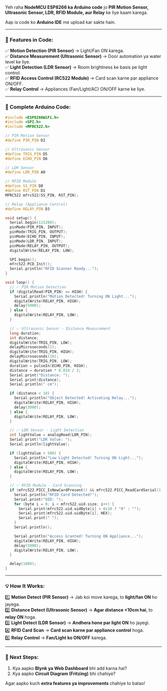 Yeh raha **NodeMCU ESP8266 ka Arduino code** jo **PIR Motion Sensor, Ultrasonic Sensor, LDR, RFID Module, aur Relay** ke liye kaam karega.  

Aap is code ko **Arduino IDE** me upload kar sakte hain.  

---

### **📜 Features in Code:**
✅ **Motion Detection (PIR Sensor)** → Light/Fan ON karega.  
✅ **Distance Measurement (Ultrasonic Sensor)** → Door automation ya water level ke liye.  
✅ **Light Detection (LDR Sensor)** → Room brightness ke basis pe light control.  
✅ **RFID Access Control (RC522 Module)** → Card scan karne par appliance ON/OFF.  
✅ **Relay Control** → Appliances (Fan/Light/AC) ON/OFF karne ke liye.  

---

### **🚀 Complete Arduino Code:**
```cpp
#include <ESP8266WiFi.h>
#include <SPI.h>
#include <MFRC522.h>

// PIR Motion Sensor
#define PIR_PIN D2  

// Ultrasonic Sensor
#define TRIG_PIN D5  
#define ECHO_PIN D6  

// LDR Sensor
#define LDR_PIN A0  

// RFID Module
#define SS_PIN D8
#define RST_PIN D1
MFRC522 mfrc522(SS_PIN, RST_PIN);

// Relay (Appliance Control)
#define RELAY_PIN D3  

void setup() {
  Serial.begin(115200);
  pinMode(PIR_PIN, INPUT);
  pinMode(TRIG_PIN, OUTPUT);
  pinMode(ECHO_PIN, INPUT);
  pinMode(LDR_PIN, INPUT);
  pinMode(RELAY_PIN, OUTPUT);
  digitalWrite(RELAY_PIN, LOW);

  SPI.begin();
  mfrc522.PCD_Init();
  Serial.println("RFID Scanner Ready...");
}

void loop() {
  // ✅ PIR Motion Detection
  if (digitalRead(PIR_PIN) == HIGH) {
    Serial.println("Motion Detected! Turning ON Light...");
    digitalWrite(RELAY_PIN, HIGH);
    delay(5000);
  } else {
    digitalWrite(RELAY_PIN, LOW);
  }

  // ✅ Ultrasonic Sensor - Distance Measurement
  long duration;
  int distance;
  digitalWrite(TRIG_PIN, LOW);
  delayMicroseconds(2);
  digitalWrite(TRIG_PIN, HIGH);
  delayMicroseconds(10);
  digitalWrite(TRIG_PIN, LOW);
  duration = pulseIn(ECHO_PIN, HIGH);
  distance = duration * 0.034 / 2;
  Serial.print("Distance: ");
  Serial.print(distance);
  Serial.println(" cm");

  if (distance < 10) {
    Serial.println("Object Detected! Activating Relay...");
    digitalWrite(RELAY_PIN, HIGH);
    delay(3000);
  } else {
    digitalWrite(RELAY_PIN, LOW);
  }

  // ✅ LDR Sensor - Light Detection
  int lightValue = analogRead(LDR_PIN);
  Serial.print("LDR Value: ");
  Serial.println(lightValue);

  if (lightValue < 500) {
    Serial.println("Low Light Detected! Turning ON Light...");
    digitalWrite(RELAY_PIN, HIGH);
  } else {
    digitalWrite(RELAY_PIN, LOW);
  }

  // ✅ RFID Module - Card Scanning
  if (mfrc522.PICC_IsNewCardPresent() && mfrc522.PICC_ReadCardSerial()) {
    Serial.println("RFID Card Detected!");
    Serial.print("UID: ");
    for (byte i = 0; i < mfrc522.uid.size; i++) {
      Serial.print(mfrc522.uid.uidByte[i] < 0x10 ? "0" : "");
      Serial.print(mfrc522.uid.uidByte[i], HEX);
      Serial.print(" ");
    }
    Serial.println();

    Serial.println("Access Granted! Turning ON Appliance...");
    digitalWrite(RELAY_PIN, HIGH);
    delay(5000);
    digitalWrite(RELAY_PIN, LOW);
  }

  delay(1000);
}
```

---

### **💡 How It Works:**
1️⃣ **Motion Detect (PIR Sensor)** → Jab koi move karega, to **light/fan ON** ho jayega.  
2️⃣ **Distance Detect (Ultrasonic Sensor)** → **Agar distance <10cm hai**, to **relay ON** hoga.  
3️⃣ **Light Detect (LDR Sensor)** → **Andhera hone par light ON** ho jayegi.  
4️⃣ **RFID Card Scan** → **Card scan karne par appliance control** hoga.  
5️⃣ **Relay Control** → **Fan/Light ko ON/OFF** karega.  

---

### **📌 Next Steps:**
1. Kya aapko **Blynk ya Web Dashboard** bhi add karna hai?  
2. Kya aapko **Circuit Diagram (Fritzing)** bhi chahiye?  

Agar aapko kuch **extra features ya improvements** chahiye to batao!
